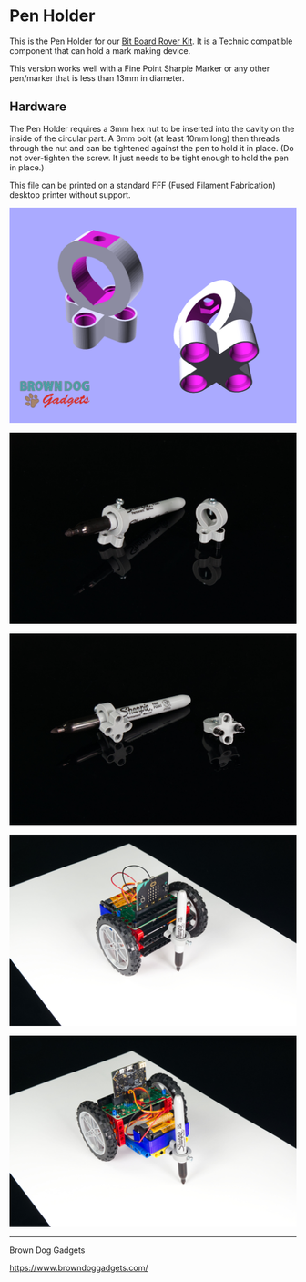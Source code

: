 # Pen Holder

This is the Pen Holder for our [Bit Board Rover Kit](https://www.browndoggadgets.com/products/bit-board-rover). It is a Technic compatible component that can hold a mark making device.

This version works well with a Fine Point Sharpie Marker or any other pen/marker that is less than 13mm in diameter.

## Hardware
The Pen Holder requires a 3mm hex nut to be inserted into the cavity on the inside of the circular part. A 3mm bolt (at least 10mm long) then threads through the nut and can be tightened against the pen to hold it in place. (Do not over-tighten the screw. It just needs to be tight enough to hold the pen in place.)

This file can be printed on a standard FFF (Fused Filament Fabrication) desktop printer without support.

![](Images/Pen-Holder.png)

![](Images/Pen-Holder-5432.jpg)

![](Images/Pen-Holder-5433.jpg)

![](Images/Rover-with-Pen-Holder-5437.jpg)

![](Images/Rover-with-Pen-Holder-5436.jpg)


---

Brown Dog Gadgets

https://www.browndoggadgets.com/
